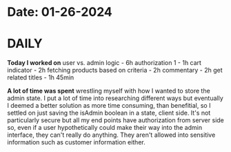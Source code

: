 # Date: 01-26-2024

# DAILY

**Today I worked on** 
user vs. admin logic - 6h
authorization 1 - 1h
cart indicator - 2h
fetching products based on criteria - 2h
commentary - 2h
get related titles - 1h 45min 


**A lot of time was spent** wrestling myself with how I wanted to store the admin state. I put a lot of time into researching different ways but eventually I deemed a better solution as more time consuming, than benefitial, so I settled on just saving the isAdmin boolean in a state, client side. It's not particularly secure but all my end points have authorization from server side so, even if a user hypothetically could make their way into the admin interface, they can't really do anything. They aren't allowed into sensitive information such as customer information either.

